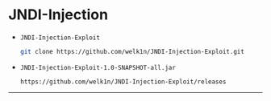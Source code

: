 # JNDI-Injection

- `JNDI-Injection-Exploit`

  ```bash
  git clone https://github.com/welk1n/JNDI-Injection-Exploit.git
  ```

- `JNDI-Injection-Exploit-1.0-SNAPSHOT-all.jar`

  ```http
  https://github.com/welk1n/JNDI-Injection-Exploit/releases
  ```

---

